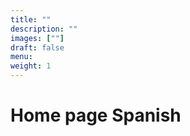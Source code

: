 ```yaml
---
title: ""
description: ""
images: [""]
draft: false
menu: 
weight: 1
---
```


# Home page Spanish


